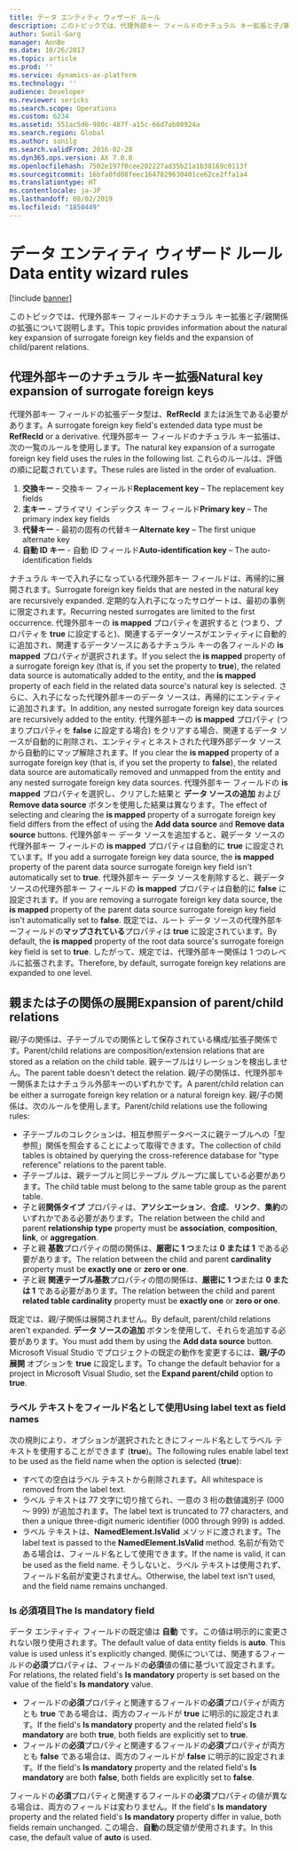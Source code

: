 ```yaml
---
title: データ エンティティ ウィザード ルール
description: このトピックでは、代理外部キー フィールドのナチュラル キー拡張と子/親関係の拡張について説明します。
author: Sunil-Garg
manager: AnnBe
ms.date: 10/26/2017
ms.topic: article
ms.prod: ''
ms.service: dynamics-ax-platform
ms.technology: ''
audience: Developer
ms.reviewer: sericks
ms.search.scope: Operations
ms.custom: 6234
ms.assetid: 551ac5d6-980c-487f-a15c-66d7ab80924a
ms.search.region: Global
ms.author: sunilg
ms.search.validFrom: 2016-02-28
ms.dyn365.ops.version: AX 7.0.0
ms.openlocfilehash: 7502e197f0cee202227ad35b21a1b38169c0113f
ms.sourcegitcommit: 16bfa0fd08feec1647829630401ce62ce2ffa1a4
ms.translationtype: HT
ms.contentlocale: ja-JP
ms.lasthandoff: 08/02/2019
ms.locfileid: "1850449"
---
```

# <a name="data-entity-wizard-rules"></a><span data-ttu-id="098b0-103">データ エンティティ ウィザード ルール</span><span class="sxs-lookup"><span data-stu-id="098b0-103">Data entity wizard rules</span></span>

[!include [banner](../includes/banner.md)]

<span data-ttu-id="098b0-104">このトピックでは、代理外部キー フィールドのナチュラル キー拡張と子/親関係の拡張について説明します。</span><span class="sxs-lookup"><span data-stu-id="098b0-104">This topic provides information about the natural key expansion of surrogate foreign key fields and the expansion of child/parent relations.</span></span>

## <a name="natural-key-expansion-of-surrogate-foreign-keys"></a><span data-ttu-id="098b0-105">代理外部キーのナチュラル キー拡張</span><span class="sxs-lookup"><span data-stu-id="098b0-105">Natural key expansion of surrogate foreign keys</span></span>

<span data-ttu-id="098b0-106">代理外部キー フィールドの拡張データ型は、**RefRecId** または派生である必要があります。</span><span class="sxs-lookup"><span data-stu-id="098b0-106">A surrogate foreign key field's extended data type must be **RefRecId** or a derivative.</span></span> <span data-ttu-id="098b0-107">代理外部キー フィールドのナチュラル キー拡張は、次の一覧のルールを使用します。</span><span class="sxs-lookup"><span data-stu-id="098b0-107">The natural key expansion of a surrogate foreign key field uses the rules in the following list.</span></span> <span data-ttu-id="098b0-108">これらのルールは、評価の順に記載されています。</span><span class="sxs-lookup"><span data-stu-id="098b0-108">These rules are listed in the order of evaluation.</span></span>

1. <span data-ttu-id="098b0-109">**交換キー** – 交換キー フィールド</span><span class="sxs-lookup"><span data-stu-id="098b0-109">**Replacement key** – The replacement key fields</span></span>
2. <span data-ttu-id="098b0-110">**主キー** – プライマリ インデックス キー フィールド</span><span class="sxs-lookup"><span data-stu-id="098b0-110">**Primary key** – The primary index key fields</span></span>
3. <span data-ttu-id="098b0-111">**代替キー** - 最初の固有の代替キー</span><span class="sxs-lookup"><span data-stu-id="098b0-111">**Alternate key** – The first unique alternate key</span></span>
4. <span data-ttu-id="098b0-112">**自動 ID キー** - 自動 ID フィールド</span><span class="sxs-lookup"><span data-stu-id="098b0-112">**Auto-identification key** – The auto-identification fields</span></span>

<span data-ttu-id="098b0-113">ナチュラル キーで入れ子になっている代理外部キー フィールドは、再帰的に展開されます。</span><span class="sxs-lookup"><span data-stu-id="098b0-113">Surrogate foreign key fields that are nested in the natural key are recursively expanded.</span></span> <span data-ttu-id="098b0-114">定期的な入れ子になったサロゲートは、最初の事例に限定されます。</span><span class="sxs-lookup"><span data-stu-id="098b0-114">Recurring nested surrogates are limited to the first occurrence.</span></span> <span data-ttu-id="098b0-115">代理外部キーの **is mapped** プロパティを選択すると (つまり、プロパティを **true** に設定すると)、関連するデータソースがエンティティに自動的に追加され、関連するデータソースにあるナチュラル キーの各フィールドの **is mapped** プロパティが選択されます。</span><span class="sxs-lookup"><span data-stu-id="098b0-115">If you select the **is mapped** property of a surrogate foreign key (that is, if you set the property to **true**), the related data source is automatically added to the entity, and the **is mapped** property of each field in the related data source's natural key is selected.</span></span> <span data-ttu-id="098b0-116">さらに、入れ子になった代理外部キーのデータ ソースは、再帰的にエンティティに追加されます。</span><span class="sxs-lookup"><span data-stu-id="098b0-116">In addition, any nested surrogate foreign key data sources are recursively added to the entity.</span></span> <span data-ttu-id="098b0-117">代理外部キーの **is mapped** プロパティ (つまりプロパティを **false** に設定する場合) をクリアする場合、関連するデータ ソースが自動的に削除され、エンティティとネストされた代理外部データ ソースから自動的にマップ解除されます。</span><span class="sxs-lookup"><span data-stu-id="098b0-117">If you clear the **is mapped** property of a surrogate foreign key (that is, if you set the property to **false**), the related data source are automatically removed and unmapped from the entity and any nested surrogate foreign key data sources.</span></span> <span data-ttu-id="098b0-118">代理外部キー フィールドの **is mapped** プロパティを選択し、クリアした結果と **データ ソースの追加** および **Remove data source** ボタンを使用した結果は異なります。</span><span class="sxs-lookup"><span data-stu-id="098b0-118">The effect of selecting and clearing the **is mapped** property of a surrogate foreign key field differs from the effect of using the **Add data source** and **Remove data source** buttons.</span></span> <span data-ttu-id="098b0-119">代理外部キー データ ソースを追加すると、親データ ソースの代理外部キー フィールドの **is mapped** プロパティは自動的に **true** に設定されています。</span><span class="sxs-lookup"><span data-stu-id="098b0-119">If you add a surrogate foreign key data source, the **is mapped** property of the parent data source surrogate foreign key field isn't automatically set to **true**.</span></span> <span data-ttu-id="098b0-120">代理外部キー データ ソースを削除すると、親データ ソースの代理外部キー フィールドの **is mapped** プロパティは自動的に **false** に設定されます。</span><span class="sxs-lookup"><span data-stu-id="098b0-120">If you are removing a surrogate foreign key data source, the **is mapped** property of the parent data source surrogate foreign key field isn't automatically set to **false**.</span></span> <span data-ttu-id="098b0-121">既定では、ルート データ ソースの代理外部キーフィールドの**マップされている**プロパティは **true** に設定されています。</span><span class="sxs-lookup"><span data-stu-id="098b0-121">By default, the **is mapped** property of the root data source's surrogate foreign key field is set to **true**.</span></span> <span data-ttu-id="098b0-122">したがって、規定では、代理外部キー関係は 1 つのレベルに拡張されます。</span><span class="sxs-lookup"><span data-stu-id="098b0-122">Therefore, by default, surrogate foreign key relations are expanded to one level.</span></span>

## <a name="expansion-of-parentchild-relations"></a><span data-ttu-id="098b0-123">親または子の関係の展開</span><span class="sxs-lookup"><span data-stu-id="098b0-123">Expansion of parent/child relations</span></span>
<span data-ttu-id="098b0-124">親/子の関係は、子テーブルでの関係として保存されている構成/拡張子関係です。</span><span class="sxs-lookup"><span data-stu-id="098b0-124">Parent/child relations are composition/extension relations that are stored as a relation on the child table.</span></span> <span data-ttu-id="098b0-125">親テーブルはリレーションを検出しません。</span><span class="sxs-lookup"><span data-stu-id="098b0-125">The parent table doesn't detect the relation.</span></span> <span data-ttu-id="098b0-126">親/子の関係は、代理外部キー関係またはナチュラル外部キーのいずれかです。</span><span class="sxs-lookup"><span data-stu-id="098b0-126">A parent/child relation can be either a surrogate foreign key relation or a natural foreign key.</span></span> <span data-ttu-id="098b0-127">親/子の関係は、次のルールを使用します。</span><span class="sxs-lookup"><span data-stu-id="098b0-127">Parent/child relations use the following rules:</span></span>

- <span data-ttu-id="098b0-128">子テーブルのコレクションは、相互参照データベースに親テーブルへの「型参照」関係を照会することによって取得できます。</span><span class="sxs-lookup"><span data-stu-id="098b0-128">The collection of child tables is obtained by querying the cross-reference database for "type reference" relations to the parent table.</span></span>
- <span data-ttu-id="098b0-129">子テーブルは、親テーブルと同じテーブル グループに属している必要があります。</span><span class="sxs-lookup"><span data-stu-id="098b0-129">The child table must belong to the same table group as the parent table.</span></span>
- <span data-ttu-id="098b0-130">子と親**関係タイプ** プロパティは、**アソシエーション**、**合成**、**リンク**、**集約**のいずれかである必要があります。</span><span class="sxs-lookup"><span data-stu-id="098b0-130">The relation between the child and parent **relationship type** property must be **association**, **composition**, **link**, or **aggregation**.</span></span>
- <span data-ttu-id="098b0-131">子と親 **基数**プロパティの間の関係は、**厳密に 1 つ**または **0 または 1** である必要があります。</span><span class="sxs-lookup"><span data-stu-id="098b0-131">The relation between the child and parent **cardinality** property must be **exactly one** or **zero or one**.</span></span>
- <span data-ttu-id="098b0-132">子と親 **関連テーブル基数**プロパティの間の関係は、**厳密に 1 つ**または **0 または 1** である必要があります。</span><span class="sxs-lookup"><span data-stu-id="098b0-132">The relation between the child and parent **related table cardinality** property must be **exactly one** or **zero or one**.</span></span>

<span data-ttu-id="098b0-133">既定では、親/子関係は展開されません。</span><span class="sxs-lookup"><span data-stu-id="098b0-133">By default, parent/child relations aren't expanded.</span></span> <span data-ttu-id="098b0-134">**データ ソースの追加** ボタンを使用して、それらを追加する必要があります。</span><span class="sxs-lookup"><span data-stu-id="098b0-134">You must add them by using the **Add data source** button.</span></span> <span data-ttu-id="098b0-135">Microsoft Visual Studio でプロジェクトの既定の動作を変更するには、**親/子の展開** オプションを **true** に設定します。</span><span class="sxs-lookup"><span data-stu-id="098b0-135">To change the default behavior for a project in Microsoft Visual Studio, set the **Expand parent/child** option to **true**.</span></span>

### <a name="using-label-text-as-field-names"></a><span data-ttu-id="098b0-136">ラベル テキストをフィールド名として使用</span><span class="sxs-lookup"><span data-stu-id="098b0-136">Using label text as field names</span></span>

<span data-ttu-id="098b0-137">次の規則により、オプションが選択されたときにフィールド名としてラベル テキストを使用することができます (**true**)。</span><span class="sxs-lookup"><span data-stu-id="098b0-137">The following rules enable label text to be used as the field name when the option is selected (**true**):</span></span>

- <span data-ttu-id="098b0-138">すべての空白はラベル テキストから削除されます。</span><span class="sxs-lookup"><span data-stu-id="098b0-138">All whitespace is removed from the label text.</span></span>
- <span data-ttu-id="098b0-139">ラベル テキストは 77 文字に切り捨てられ、一意の 3 桁の数値識別子 (000 〜 999) が追加されます。</span><span class="sxs-lookup"><span data-stu-id="098b0-139">The label text is truncated to 77 characters, and then a unique three-digit numeric identifier (000 through 999) is added.</span></span>
- <span data-ttu-id="098b0-140">ラベル テキストは、**NamedElement.IsValid** メソッドに渡されます。</span><span class="sxs-lookup"><span data-stu-id="098b0-140">The label text is passed to the **NamedElement.IsValid** method.</span></span> <span data-ttu-id="098b0-141">名前が有効である場合は、フィールド名として使用できます。</span><span class="sxs-lookup"><span data-stu-id="098b0-141">If the name is valid, it can be used as the field name.</span></span> <span data-ttu-id="098b0-142">そうしないと、ラベル テキストは使用されず、フィールド名前が変更されません。</span><span class="sxs-lookup"><span data-stu-id="098b0-142">Otherwise, the label text isn't used, and the field name remains unchanged.</span></span>

### <a name="the-is-mandatory-field"></a><span data-ttu-id="098b0-143">Is 必須項目</span><span class="sxs-lookup"><span data-stu-id="098b0-143">The Is mandatory field</span></span>

<span data-ttu-id="098b0-144">データ エンティティ フィールドの既定値は **自動** です。この値は明示的に変更されない限り使用されます。</span><span class="sxs-lookup"><span data-stu-id="098b0-144">The default value of data entity fields is **auto**. This value is used unless it's explicitly changed.</span></span> <span data-ttu-id="098b0-145">関係については、関連するフィールドの**必須**プロパティは、フィールドの**必須**値の値に基づいて設定されます。</span><span class="sxs-lookup"><span data-stu-id="098b0-145">For relations, the related field's **Is mandatory** property is set based on the value of the field's **Is mandatory** value.</span></span>

- <span data-ttu-id="098b0-146">フィールドの**必須**プロパティと関連するフィールドの**必須**プロパティが両方とも **true** である場合は、両方のフィールドが **true** に明示的に設定されます。</span><span class="sxs-lookup"><span data-stu-id="098b0-146">If the field's **Is mandatory** property and the related field's **Is mandatory** are both **true**, both fields are explicitly set to **true**.</span></span>
- <span data-ttu-id="098b0-147">フィールドの**必須**プロパティと関連するフィールドの**必須**プロパティが両方とも **false** である場合は、両方のフィールドが **false** に明示的に設定されます。</span><span class="sxs-lookup"><span data-stu-id="098b0-147">If the field's **Is mandatory** property and the related field's **Is mandatory** are both **false**, both fields are explicitly set to **false**.</span></span>

<span data-ttu-id="098b0-148">フィールドの**必須**プロパティと関連するフィールドの**必須**プロパティの値が異なる場合は、両方のフィールドは変わりません。</span><span class="sxs-lookup"><span data-stu-id="098b0-148">If the field's **Is mandatory** property and the related field's **Is mandatory** property differ in value, both fields remain unchanged.</span></span> <span data-ttu-id="098b0-149">この場合、**自動**の既定値が使用されます。</span><span class="sxs-lookup"><span data-stu-id="098b0-149">In this case, the default value of **auto** is used.</span></span>
